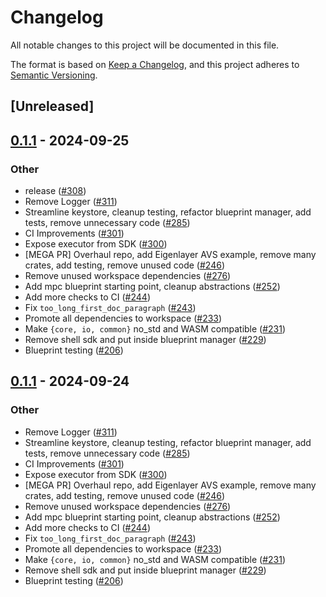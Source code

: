 # Changelog

All notable changes to this project will be documented in this file.

The format is based on [Keep a Changelog](https://keepachangelog.com/en/1.0.0/),
and this project adheres to [Semantic Versioning](https://semver.org/spec/v2.0.0.html).

## [Unreleased]

## [0.1.1](https://github.com/webb-tools/gadget/releases/tag/blueprint-test-utils-v0.1.1) - 2024-09-25

### Other

- release ([#308](https://github.com/webb-tools/gadget/pull/308))
- Remove Logger ([#311](https://github.com/webb-tools/gadget/pull/311))
- Streamline keystore, cleanup testing, refactor blueprint manager, add tests, remove unnecessary code ([#285](https://github.com/webb-tools/gadget/pull/285))
- CI Improvements ([#301](https://github.com/webb-tools/gadget/pull/301))
- Expose executor from SDK ([#300](https://github.com/webb-tools/gadget/pull/300))
- [MEGA PR] Overhaul repo, add Eigenlayer AVS example, remove many crates, add testing, remove unused code ([#246](https://github.com/webb-tools/gadget/pull/246))
- Remove unused workspace dependencies ([#276](https://github.com/webb-tools/gadget/pull/276))
- Add mpc blueprint starting point, cleanup abstractions ([#252](https://github.com/webb-tools/gadget/pull/252))
- Add more checks to CI ([#244](https://github.com/webb-tools/gadget/pull/244))
- Fix `too_long_first_doc_paragraph` ([#243](https://github.com/webb-tools/gadget/pull/243))
- Promote all dependencies to workspace ([#233](https://github.com/webb-tools/gadget/pull/233))
- Make `{core, io, common}` no_std and WASM compatible ([#231](https://github.com/webb-tools/gadget/pull/231))
- Remove shell sdk and put inside blueprint manager ([#229](https://github.com/webb-tools/gadget/pull/229))
- Blueprint testing ([#206](https://github.com/webb-tools/gadget/pull/206))

## [0.1.1](https://github.com/webb-tools/gadget/releases/tag/blueprint-test-utils-v0.1.1) - 2024-09-24

### Other

- Remove Logger ([#311](https://github.com/webb-tools/gadget/pull/311))
- Streamline keystore, cleanup testing, refactor blueprint manager, add tests, remove unnecessary code ([#285](https://github.com/webb-tools/gadget/pull/285))
- CI Improvements ([#301](https://github.com/webb-tools/gadget/pull/301))
- Expose executor from SDK ([#300](https://github.com/webb-tools/gadget/pull/300))
- [MEGA PR] Overhaul repo, add Eigenlayer AVS example, remove many crates, add testing, remove unused code ([#246](https://github.com/webb-tools/gadget/pull/246))
- Remove unused workspace dependencies ([#276](https://github.com/webb-tools/gadget/pull/276))
- Add mpc blueprint starting point, cleanup abstractions ([#252](https://github.com/webb-tools/gadget/pull/252))
- Add more checks to CI ([#244](https://github.com/webb-tools/gadget/pull/244))
- Fix `too_long_first_doc_paragraph` ([#243](https://github.com/webb-tools/gadget/pull/243))
- Promote all dependencies to workspace ([#233](https://github.com/webb-tools/gadget/pull/233))
- Make `{core, io, common}` no_std and WASM compatible ([#231](https://github.com/webb-tools/gadget/pull/231))
- Remove shell sdk and put inside blueprint manager ([#229](https://github.com/webb-tools/gadget/pull/229))
- Blueprint testing ([#206](https://github.com/webb-tools/gadget/pull/206))
